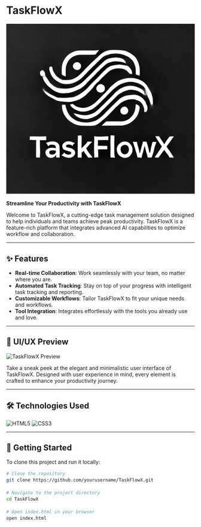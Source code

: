 # TaskFlowX

![TaskFlowX Logo](https://github.com/Syntaxpert/public-images3/blob/main/image_123650291%20(3).JPG?raw=true)

**Streamline Your Productivity with TaskFlowX**

Welcome to TaskFlowX, a cutting-edge task management solution designed to help individuals and teams achieve peak productivity. TaskFlowX is a feature-rich platform that integrates advanced AI capabilities to optimize workflow and collaboration.

---

## ✨ Features

- **Real-time Collaboration**: Work seamlessly with your team, no matter where you are.
- **Automated Task Tracking**: Stay on top of your progress with intelligent task tracking and reporting.
- **Customizable Workflows**: Tailor TaskFlowX to fit your unique needs and workflows.
- **Tool Integration**: Integrates effortlessly with the tools you already use and love.

---

## 🎨 UI/UX Preview

![TaskFlowX Preview](https://via.placeholder.com/800x450)  <!-- Replace with actual image link -->

Take a sneak peek at the elegant and minimalistic user interface of TaskFlowX. Designed with user experience in mind, every element is crafted to enhance your productivity journey.

---

## 🛠️ Technologies Used

![HTML5](https://img.shields.io/badge/HTML5-%23E34F26.svg?style=flat&logo=html5&logoColor=white)
![CSS3](https://img.shields.io/badge/CSS3-%231572B6.svg?style=flat&logo=css3&logoColor=white)

---

## 🚀 Getting Started

To clone this project and run it locally:

```bash
# Clone the repository
git clone https://github.com/yourusername/TaskFlowX.git

# Navigate to the project directory
cd TaskFlowX

# Open index.html in your browser
open index.html
